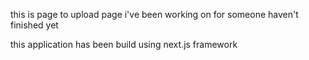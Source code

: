 this is page to upload page i've been working on for someone
haven't finished yet


this application has been build using next.js framework 
